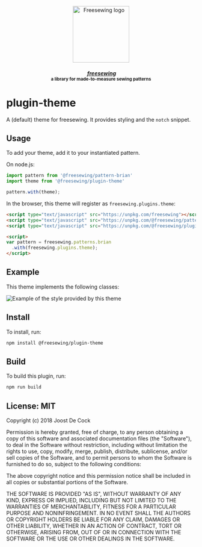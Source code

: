 <p align="center">
  <a title="Go to freesewing.org" href="https://freesewing.org/"><img src="https://freesewing.org/img/logo/black.svg" align="center" width="150px" alt="Freesewing logo"/></a>
</p>
<h4 align="center"><em>&nbsp;<a title="Go to freesewing.org" href="https://freesewing.org/">freesewing</a></em>
<br><sup>a library for made-to-measure sewing patterns</sup>
</h4>

# plugin-theme

A (default) theme for freesewing. It provides styling and the `notch` snippet.

## Usage

To add your theme, add it to your instantiated pattern.

On node.js:

```js
import pattern from '@freesewing/pattern-brian'
import theme from '@freesewing/plugin-theme'

pattern.with(theme);
```

In the browser, this theme will register as `freesewing.plugins.theme`:

```html
<script type="text/javascript" src="https://unpkg.com/freesewing"></script>
<script type="text/javascript" src="https://unpkg.com/@freesewing/pattern-brian"></script>
<script type="text/javascript" src="https://unpkg.com/@freesewing/plugin-theme"></script>

<script>
var pattern = freesewing.patterns.brian
  .with(freesewing.plugins.theme);
</script>
```

## Example

This theme implements the following classes:

![Example of the style provided by this theme](https://github.com/freesewing/plugin-theme/raw/master/img/example.png)

## Install

To install, run:

```sh
npm install @freesewing/plugin-theme
```

## Build

To build this plugin, run:

```sh
npm run build
```

## License: MIT

Copyright (c) 2018 Joost De Cock

Permission is hereby granted, free of charge, to any person obtaining a copy
of this software and associated documentation files (the "Software"), to deal
in the Software without restriction, including without limitation the rights
to use, copy, modify, merge, publish, distribute, sublicense, and/or sell
copies of the Software, and to permit persons to whom the Software is
furnished to do so, subject to the following conditions:

The above copyright notice and this permission notice shall be included in all
copies or substantial portions of the Software.

THE SOFTWARE IS PROVIDED "AS IS", WITHOUT WARRANTY OF ANY KIND, EXPRESS OR
IMPLIED, INCLUDING BUT NOT LIMITED TO THE WARRANTIES OF MERCHANTABILITY,
FITNESS FOR A PARTICULAR PURPOSE AND NONINFRINGEMENT. IN NO EVENT SHALL THE
AUTHORS OR COPYRIGHT HOLDERS BE LIABLE FOR ANY CLAIM, DAMAGES OR OTHER
LIABILITY, WHETHER IN AN ACTION OF CONTRACT, TORT OR OTHERWISE, ARISING FROM,
OUT OF OR IN CONNECTION WITH THE SOFTWARE OR THE USE OR OTHER DEALINGS IN THE
SOFTWARE.
